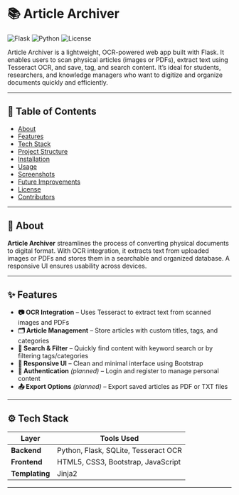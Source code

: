 # 📚 Article Archiver

![Flask](https://img.shields.io/badge/Flask-Backend-blue.svg)
![Python](https://img.shields.io/badge/Python-3.9+-green.svg)
![License](https://img.shields.io/badge/License-MIT-yellow.svg)

Article Archiver is a lightweight, OCR-powered web app built with Flask. It enables users to scan physical articles (images or PDFs), extract text using Tesseract OCR, and save, tag, and search content. It’s ideal for students, researchers, and knowledge managers who want to digitize and organize documents quickly and efficiently.

---

## 📑 Table of Contents

- [About](#about)
- [Features](#features)
- [Tech Stack](#tech-stack)
- [Project Structure](#project-structure)
- [Installation](#installation)
- [Usage](#usage)
- [Screenshots](#screenshots)
- [Future Improvements](#future-improvements)
- [License](#license)
- [Contributors](#contributors)

---

## 🧠 About

**Article Archiver** streamlines the process of converting physical documents to digital format. With OCR integration, it extracts text from uploaded images or PDFs and stores them in a searchable and organized database. A responsive UI ensures usability across devices.

---

## ✨ Features

- **📷 OCR Integration** – Uses Tesseract to extract text from scanned images and PDFs  
- **🗂 Article Management** – Store articles with custom titles, tags, and categories  
- **🔎 Search & Filter** – Quickly find content with keyword search or by filtering tags/categories  
- **📱 Responsive UI** – Clean and minimal interface using Bootstrap  
- **🔐 Authentication** *(planned)* – Login and register to manage personal content  
- **📤 Export Options** *(planned)* – Export saved articles as PDF or TXT files

---

## ⚙️ Tech Stack

| Layer      | Tools Used                       |
|------------|----------------------------------|
| **Backend**  | Python, Flask, SQLite, Tesseract OCR |
| **Frontend** | HTML5, CSS3, Bootstrap, JavaScript |
| **Templating** | Jinja2                          |

---



